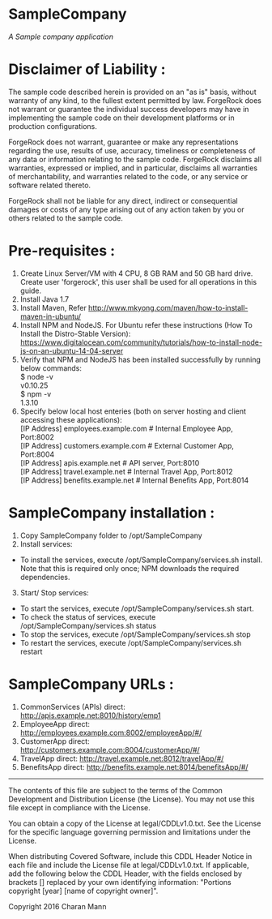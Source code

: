 # SampleCompany

*A Sample company application*

Disclaimer of Liability :
=========================
The sample code described herein is provided on an "as is" basis, without warranty of any kind, to the fullest extent permitted by law. ForgeRock does not warrant or guarantee the individual success developers may have in implementing the sample code on their development platforms or in production configurations.

ForgeRock does not warrant, guarantee or make any representations regarding the use, results of use, accuracy, timeliness or completeness of any data or information relating to the sample code. ForgeRock disclaims all warranties, expressed or implied, and in particular, disclaims all warranties of merchantability, and warranties related to the code, or any service or software related thereto.

ForgeRock shall not be liable for any direct, indirect or consequential damages or costs of any type arising out of any action taken by you or others related to the sample code.

Pre-requisites :
================
1. Create Linux Server/VM with 4 CPU, 8 GB RAM and 50 GB hard drive. Create user 'forgerock', this user shall be used for all operations in this guide.
2. Install Java 1.7
3. Install Maven, Refer http://www.mkyong.com/maven/how-to-install-maven-in-ubuntu/
4. Install NPM and NodeJS. For Ubuntu refer these instructions (How To Install the Distro-Stable Version): https://www.digitalocean.com/community/tutorials/how-to-install-node-js-on-an-ubuntu-14-04-server
5. Verify that NPM and NodeJS has been installed successfully by running below commands: <br />
$ node -v <br />
v0.10.25 <br />
$ npm -v <br />
1.3.10
6. Specify below local host enteries (both on server hosting and client accessing these applications): <br />
[IP Address]  employees.example.com # Internal Employee App, Port:8002 <br />
[IP Address]  customers.example.com  # External Customer App, Port:8004 <br />
[IP Address]  apis.example.net # API server, Port:8010 <br />
[IP Address]  travel.example.net  # Internal Travel App, Port:8012 <br />
[IP Address]  benefits.example.net # Internal Benefits App, Port:8014 <br />

SampleCompany installation :
===========================
1. Copy SampleCompany folder to /opt/SampleCompany
2. Install services:
  * To install the services, execute /opt/SampleCompany/services.sh install. Note that this is required only once; NPM downloads the required dependencies.
3. Start/ Stop services:
  * To start the services, execute /opt/SampleCompany/services.sh start.
  * To check the status of services, execute /opt/SampleCompany/services.sh status
  * To stop the services, execute /opt/SampleCompany/services.sh stop
  * To restart the services, execute /opt/SampleCompany/services.sh restart

SampleCompany URLs :
===========================
1. CommonServices (APIs) direct: http://apis.example.net:8010/history/emp1
2. EmployeeApp direct: http://employees.example.com:8002/employeeApp/#/
3. CustomerApp direct: http://customers.example.com:8004/customerApp/#/
4. TravelApp direct: http://travel.example.net:8012/travelApp/#/
5. BenefitsApp direct: http://benefits.example.net:8014/benefitsApp/#/

* * *

The contents of this file are subject to the terms of the Common Development and
Distribution License (the License). You may not use this file except in compliance with the
License.

You can obtain a copy of the License at legal/CDDLv1.0.txt. See the License for the
specific language governing permission and limitations under the License.

When distributing Covered Software, include this CDDL Header Notice in each file and include
the License file at legal/CDDLv1.0.txt. If applicable, add the following below the CDDL
Header, with the fields enclosed by brackets [] replaced by your own identifying
information: "Portions copyright [year] [name of copyright owner]".

Copyright 2016 Charan Mann
